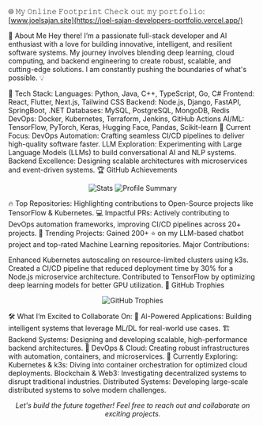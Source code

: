 🌐 𝙼𝚢 𝙾𝚗𝚕𝚒𝚗𝚎 𝙵𝚘𝚘𝚝𝚙𝚛𝚒𝚗𝚝
𝙲𝚑𝚎𝚌𝚔 𝚘𝚞𝚝 𝚖𝚢 𝚙𝚘𝚛𝚝𝚏𝚘𝚕𝚒𝚘: [www.joelsajan.site](https://joel-sajan-developers-portfolio.vercel.app/)

👋 About Me
Hey there! I’m a passionate full-stack developer and AI enthusiast with a love for building innovative, intelligent, and resilient software systems. My journey involves blending deep learning, cloud computing, and backend engineering to create robust, scalable, and cutting-edge solutions. I am constantly pushing the boundaries of what's possible. 💡

💼 Tech Stack:
Languages: Python, Java, C++, TypeScript, Go, C#
Frontend: React, Flutter, Next.js, Tailwind CSS
Backend: Node.js, Django, FastAPI, SpringBoot, .NET
Databases: MySQL, PostgreSQL, MongoDB, Redis
DevOps: Docker, Kubernetes, Terraform, Jenkins, GitHub Actions
AI/ML: TensorFlow, PyTorch, Keras, Hugging Face, Pandas, Scikit-learn
🚀 Current Focus:
DevOps Automation: Crafting seamless CI/CD pipelines to deliver high-quality software faster.
LLM Exploration: Experimenting with Large Language Models (LLMs) to build conversational AI and NLP systems.
Backend Excellence: Designing scalable architectures with microservices and event-driven systems.
🏆 GitHub Achievements
<p align="center"> <img src="https://github-profile-summary-cards.vercel.app/api/cards/stats?username=JoelUkranSajan&theme=solarized_dark" alt="Stats" /> <img src="https://github-profile-summary-cards.vercel.app/api/cards/profile-details?username=JoelUkranSajan&theme=solarized_dark" alt="Profile Summary" /> </p>
🔥 Top Repositories: Highlighting contributions to Open-Source projects like TensorFlow & Kubernetes.
💻 Impactful PRs: Actively contributing to DevOps automation frameworks, improving CI/CD pipelines across 20+ projects.
🚀 Trending Projects: Gained 200+ ⭐ on my LLM-based chatbot project and top-rated Machine Learning repositories.
Major Contributions:

Enhanced Kubernetes autoscaling on resource-limited clusters using k3s.
Created a CI/CD pipeline that reduced deployment time by 30% for a Node.js microservice architecture.
Contributed to TensorFlow by optimizing deep learning models for better GPU utilization.
🏅 GitHub Trophies
<p align="center"> <img src="https://github-profile-trophy.vercel.app/?username=JoelUkranSajan&theme=onedark" alt="GitHub Trophies" /> </p>
🛠 What I’m Excited to Collaborate On:
🤖 AI-Powered Applications: Building intelligent systems that leverage ML/DL for real-world use cases.
🏗 Backend Systems: Designing and developing scalable, high-performance backend architectures.
🔐 DevOps & Cloud: Creating robust infrastructures with automation, containers, and microservices.
🌱 Currently Exploring:
Kubernetes & k3s: Diving into container orchestration for optimized cloud deployments.
Blockchain & Web3: Investigating decentralized systems to disrupt traditional industries.
Distributed Systems: Developing large-scale distributed systems to solve modern challenges.
<p align="center"> <i>Let's build the future together! Feel free to reach out and collaborate on exciting projects.</i> </p>
